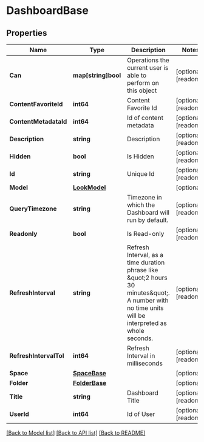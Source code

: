 # DashboardBase

## Properties

Name | Type | Description | Notes
------------ | ------------- | ------------- | -------------
**Can** | **map[string]bool** | Operations the current user is able to perform on this object | [optional] [readonly] 
**ContentFavoriteId** | **int64** | Content Favorite Id | [optional] [readonly] 
**ContentMetadataId** | **int64** | Id of content metadata | [optional] [readonly] 
**Description** | **string** | Description | [optional] [readonly] 
**Hidden** | **bool** | Is Hidden | [optional] [readonly] 
**Id** | **string** | Unique Id | [optional] [readonly] 
**Model** | [**LookModel**](LookModel.md) |  | [optional] 
**QueryTimezone** | **string** | Timezone in which the Dashboard will run by default. | [optional] [readonly] 
**Readonly** | **bool** | Is Read-only | [optional] [readonly] 
**RefreshInterval** | **string** | Refresh Interval, as a time duration phrase like \&quot;2 hours 30 minutes\&quot;. A number with no time units will be interpreted as whole seconds. | [optional] [readonly] 
**RefreshIntervalToI** | **int64** | Refresh Interval in milliseconds | [optional] [readonly] 
**Space** | [**SpaceBase**](SpaceBase.md) |  | [optional] 
**Folder** | [**FolderBase**](FolderBase.md) |  | [optional] 
**Title** | **string** | Dashboard Title | [optional] [readonly] 
**UserId** | **int64** | Id of User | [optional] [readonly] 

[[Back to Model list]](../README.md#documentation-for-models) [[Back to API list]](../README.md#documentation-for-api-endpoints) [[Back to README]](../README.md)


